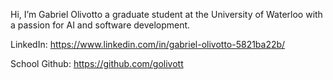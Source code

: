 Hi, I’m Gabriel Olivotto
a graduate student at the University of Waterloo with a passion for AI and software development.

LinkedIn:
https://www.linkedin.com/in/gabriel-olivotto-5821ba22b/

School Github:
https://github.com/golivott
